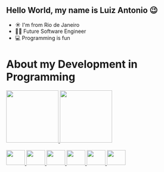## Hello World, my name is Luiz Antonio 😉

- ☀ I'm from Rio de Janeiro
- 👨‍💻 Future Software Engineer
- 💻 Programming is fun

##

<h1>About my Development in Programming</h1>

<div>
<a href="https://github.com/LuizAntonio13">
<img height="140em" src="https://github-readme-stats.vercel.app/api/top-langs/?username=LuizAntonio13&layout=compact&langs_count=7&theme=github_dark"/>
<img height="140em" src="https://github-readme-stats.vercel.app/api?username=LuizAntonio13&show_icons=true&theme=github_dark&include_all_commits=true&count_private=true"/>
</div>
 
<div><br>
  <img height="40" width="50" src="https://cdn.jsdelivr.net/gh/devicons/devicon/icons/html5/html5-plain-wordmark.svg">
  <img height="40" width="50" src="https://cdn.jsdelivr.net/gh/devicons/devicon/icons/css3/css3-plain-wordmark.svg">
  <img height="40" width="50" src="https://cdn.jsdelivr.net/gh/devicons/devicon/icons/javascript/javascript-plain.svg">
  <img height="40" width="50" src="https://cdn.jsdelivr.net/gh/devicons/devicon/icons/python/python-original-wordmark.svg">
  <img height="40" width="50" src="https://cdn.jsdelivr.net/gh/devicons/devicon/icons/dart/dart-original.svg">
  <img height="40" width="50" src="https://cdn.jsdelivr.net/gh/devicons/devicon/icons/flutter/flutter-original.svg">
</div>
  
  ##
